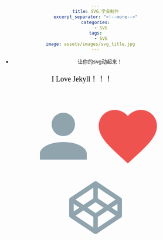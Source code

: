 ```yaml
---
title: SVG,学会制作
excerpt_separator: "<!--more-->"
categories:
    - SVG
tags:
    - SVG
image: assets/images/svg_title.jpg    
---
```

+ 让你的svg动起来！
<!--more-->

<style>
body {
  padding-top: calc(50vh - 10vw);
  text-align: center;
}

.u-icon {
  width: 20vw;
  height: 20vw;
  fill: #90A4AE;
}

.u-icon--user {
  margin-right: -2vw;
}

.u-icon--heart {
  fill: #EF5350;
  animation: pulse 0.4s infinite alternate ease-in-out;
}

@keyframes pulse {
  to {
    transform: scale(0.8);
  }
}

</style>

<svg height="70">
  <g> 
<text font-family="microsoft yahei" font-size="20" y="30" x="30" font-color="blue">
 I Love Jekyll！！！
<animate attributeName="y" to="220" begin="0s" dur="3s"  repeatCount="indefinite" />
</text>
  </g>
</svg>

<svg class="u-icon u-icon--user"><use xlink:href="#user"></use></svg>
<svg class="u-icon u-icon--heart"><use xlink:href="#heart"></use></svg>
<svg class="u-icon u-icon--codepen"><use xlink:href="#codepen"></use></svg>

<svg style="display: none">
  <symbol id="user" viewBox="0 0 24 24">
   <title>User</title>
   <path d="M12,4A4,4 0 0,1 16,8A4,4 0 0,1 12,12A4,4 0 0,1 8,8A4,4 0 0,1 12,4M12,14C16.42,14 20,15.79 20,18V20H4V18C4,15.79 7.58,14 12,14Z"></path>
  </symbol>
  <symbol id="heart" viewBox="0 0 24 24">
   <title>Heart</title>
   <path d="M12,21.35L10.55,20.03C5.4,15.36 2,12.27 2,8.5C2,5.41 4.42,3 7.5,3C9.24,3 10.91,3.81 12,5.08C13.09,3.81 14.76,3 16.5,3C19.58,3 22,5.41 22,8.5C22,12.27 18.6,15.36 13.45,20.03L12,21.35Z"></path>
  </symbol>
  <symbol id="codepen" viewBox="0 0 24 24">
   <title>Codepen logo</title>
   <path d="M19.45,13.29L17.5,12L19.45,10.71M12.77, 18.78V15.17L16.13,12.93L18.83,14.74M12,13.83L9.26,12L12,10.17L14.74,12M11.23,18.78L5.17,14.74L7.87,12.93L11.23,15.17M4.55,10.71L6.5,12L4.55,13.29M11.23,5.22V8.83L7.87,11.07L5.17,9.26M12.77,5.22L18.83,9.26L16.13,11.07L12.77,8.83M21,9.16C21,9.15 21,9.13 21,9.12C21,9.1 21,9.08 20.97,9.06C20.97,9.05 20.97,9.03 20.96,9C20.96,9 20.95,9 20.94,8.96C20.94,8.95 20.93,8.94 20.92,8.93C20.92,8.91 20.91,8.89 20.9,8.88C20.89,8.86 20.88,8.85 20.88,8.84C20.87,8.82 20.85,8.81 20.84,8.79C20.83,8.78 20.83,8.77 20.82,8.76A0.04,0.04 0 0,0 20.78,8.72C20.77,8.71 20.76,8.7 20.75,8.69C20.73,8.67 20.72,8.66 20.7,8.65C20.69,8.64 20.68,8.63 20.67,8.62C20.66,8.62 20.66,8.62 20.66,8.61L12.43,3.13C12.17,2.96 11.83,2.96 11.57,3.13L3.34,8.61C3.34,8.62 3.34,8.62 3.33,8.62C3.32,8.63 3.31,8.64 3.3,8.65C3.28,8.66 3.27,8.67 3.25,8.69C3.24,8.7 3.23,8.71 3.22,8.72C3.21,8.73 3.2,8.74 3.18,8.76C3.17,8.77 3.17,8.78 3.16,8.79C3.15,8.81 3.13,8.82 3.12,8.84C3.12,8.85 3.11,8.86 3.1,8.88C3.09,8.89 3.08,8.91 3.08,8.93C3.07,8.94 3.06,8.95 3.06,8.96C3.05,9 3.05,9 3.04,9C3.03,9.03 3.03,9.05 3.03,9.06C3,9.08 3,9.1 3,9.12C3,9.13 3,9.15 3,9.16C3,9.19 3,9.22 3,9.26V14.74C3,14.78 3,14.81 3,14.84C3,14.85 3,14.87 3,14.88C3,14.9 3,14.92 3.03,14.94C3.03,14.95 3.03,14.97 3.04,15C3.05,15 3.05,15 3.06,15.04C3.06,15.05 3.07,15.06 3.08,15.07C3.08,15.09 3.09,15.11 3.1,15.12C3.11,15.14 3.12,15.15 3.12,15.16C3.13,15.18 3.15,15.19 3.16,15.21C3.17,15.22 3.17,15.23 3.18,15.24C3.2,15.25 3.21,15.27 3.22,15.28C3.23,15.29 3.24,15.3 3.25,15.31C3.27,15.33 3.28,15.34 3.3,15.35C3.31,15.36 3.32,15.37 3.33,15.38C3.34,15.38 3.34,15.38 3.34,15.39L11.57,20.87C11.7,20.96 11.85,21 12,21C12.15,21 12.3,20.96 12.43,20.87L20.66,15.39C20.66,15.38 20.66,15.38 20.67,15.38C20.68,15.37 20.69,15.36 20.7,15.35C20.72,15.34 20.73,15.33 20.75,15.31C20.76,15.3 20.77,15.29 20.78,15.28C20.79,15.27 20.8,15.25 20.82,15.24C20.83,15.23 20.83,15.22 20.84,15.21C20.85,15.19 20.87,15.18 20.88,15.16C20.88,15.15 20.89,15.14 20.9,15.12C20.91,15.11 20.92,15.09 20.92,15.07C20.93,15.06 20.94,15.05 20.94,15.04C20.95,15 20.96,15 20.96,15C20.97,14.97 20.97,14.95 20.97,14.94C21,14.92 21,14.9 21,14.88C21,14.87 21,14.85 21,14.84C21,14.81 21,14.78 21,14.74V9.26C21,9.22 21,9.19 21,9.16Z"></path>
  </symbol>
</svg>